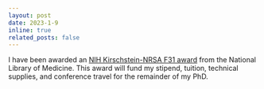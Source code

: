 ```yaml
---
layout: post
date: 2023-1-9
inline: true
related_posts: false
---
```


I have been awarded an [NIH Kirschstein-NRSA F31 award](https://researchtraining.nih.gov/programs/fellowships/F31) from the National Library of Medicine. This award will fund my stipend, tuition, technical supplies, and conference travel for the remainder of my PhD.

